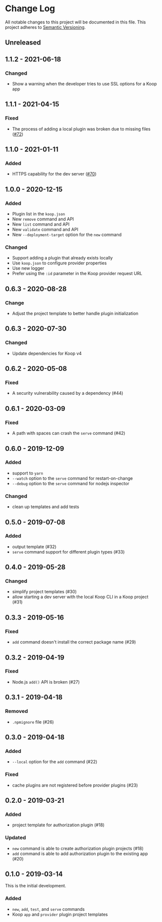 # Change Log

All notable changes to this project will be documented in this file.
This project adheres to [Semantic Versioning](http://semver.org/).

## Unreleased

## 1.1.2 - 2021-06-18
### Changed
* Show a warning when the developer tries to use SSL options for a Koop app

## 1.1.1 - 2021-04-15
### Fixed
* The process of adding a local plugin was broken due to missing files ([#72](https://github.com/koopjs/koop-cli/issues/72))

## 1.1.0 - 2021-01-11
### Added
* HTTPS capability for the dev server ([#70](https://github.com/koopjs/koop-cli/issues/70))

## 1.0.0 - 2020-12-15
### Added
* Plugin list in the `koop.json`
* New `remove` command and API
* New `list` command and API
* New `validate` command and API
* New `--deployment-target` option for the `new` command

### Changed
* Support adding a plugin that already exists locally
* Use `koop.json` to configure provider properties
* Use new logger
* Prefer using the `:id` parameter in the Koop provider request URL

## 0.6.3 - 2020-08-28
### Change
* Adjust the project template to better handle plugin initialization

## 0.6.3 - 2020-07-30
### Changed
* Update dependencies for Koop v4

## 0.6.2 - 2020-05-08
### Fixed
* A security vulnerability caused by a dependency (#44)

## 0.6.1 - 2020-03-09
### Fixed
* A path with spaces can crash the `serve` command (#42)

## 0.6.0 - 2019-12-09

### Added
* support to `yarn`
* `--watch` option to the `serve` command for restart-on-change
* `--debug` option to the `serve` command for nodejs inspector

### Changed
* clean up templates and add tests

## 0.5.0 - 2019-07-08

### Added

* output template (#32)
* `serve` command support for different plugin types (#33)

## 0.4.0 - 2019-05-28

### Changed

* simplify project templates (#30)
* allow starting a dev server with the local Koop CLI in a Koop project (#31)

## 0.3.3 - 2019-05-16

### Fixed

* `add` command doesn't install the correct package name (#29)

## 0.3.2 - 2019-04-19

### Fixed

* Node.js `add()` API is broken (#27)

## 0.3.1 - 2019-04-18

### Removed

* `.npmignore` file (#26)

## 0.3.0 - 2019-04-18

### Added

* `--local` option for the `add` command (#22)

### Fixed

* cache plugins are not registered before provider plugins (#23)

## 0.2.0 - 2019-03-21

### Added

* project template for authorization plugin (#18)

### Updated

* `new` command is able to create authorization plugin projects (#18)
* `add` command is able to add authorization plugin to the existing app (#20)

## 0.1.0 - 2019-03-14

This is the initial development.

### Added
* `new`, `add`, `test`, and `serve` commands
* Koop `app` and `provider` plugin project templates
